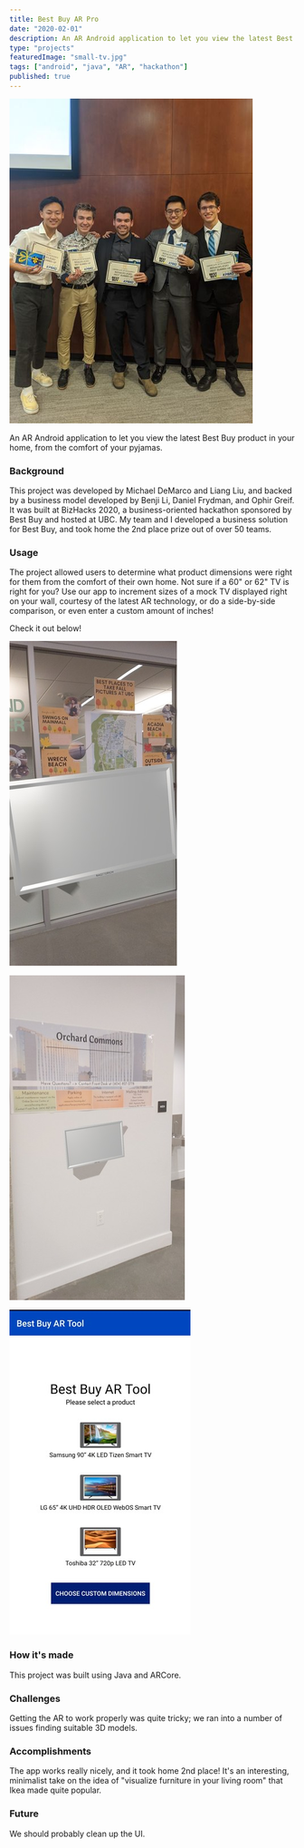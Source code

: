 ```yaml
---
title: Best Buy AR Pro
date: "2020-02-01"
description: An AR Android application to let you view the latest Best Buy product in your home, from the comfort of your pyjamas.
type: "projects"
featuredImage: "small-tv.jpg"
tags: ["android", "java", "AR", "hackathon"]
published: true
---
```


![My friends and I accepting our second place prize!](award.jpg)

An AR Android application to let you view the latest Best Buy product in your home, from the comfort of your pyjamas.

### Background

This project was developed by Michael DeMarco and Liang Liu, and backed by a business model developed by Benji Li, Daniel Frydman, and Ophir Greif. It was built at BizHacks 2020, a business-oriented hackathon sponsored by Best Buy and hosted at UBC. My team and I developed a business solution for Best Buy, and took home the 2nd place prize out of over 50 teams.

### Usage

The project allowed users to determine what product dimensions were right for them from the comfort of their own home. Not sure if a 60" or 62" TV is right for you? Use our app to increment sizes of a mock TV displayed right on your wall, courtesy of the latest AR technology, or do a side-by-side comparison, or even enter a custom amount of inches!

Check it out below!

![Editing a large TV within the application](large-tv.jpg)

![Viewing a small TV within the application](small-tv.jpg)

![Viewing a list of different TVs in the application](products.jpg)

### How it's made

This project was built using Java and ARCore.

### Challenges

Getting the AR to work properly was quite tricky; we ran into a number of issues finding suitable 3D models.

### Accomplishments

The app works really nicely, and it took home 2nd place! It's an interesting, minimalist take on the idea of "visualize furniture in your living room" that Ikea made quite popular.

### Future

We should probably clean up the UI.
